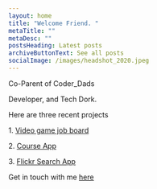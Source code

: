 ```yaml
---
layout: home
title: "Welcome Friend. "
metaTitle: ""
metaDesc: ""
postsHeading: Latest posts
archiveButtonText: See all posts
socialImage: /images/headshot_2020.jpeg
---
```

Co-Parent of Coder_Dads

Developer, and Tech Dork.


H﻿ere are three recent projects

1﻿. [Video game job board](https://video-game-job-board.netlify.app/)

2﻿. [Course App](https://emmetts-course-app.netlify.app/)

3﻿. [Flickr Search App](https://flickr-search-en.netlify.app/)


G﻿et in touch with me [here](/contact)




﻿ 
